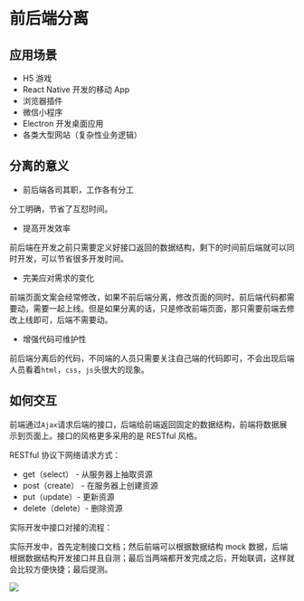 # 前后端分离

## 应用场景

- H5 游戏
- React Native 开发的移动 App
- 浏览器插件
- 微信小程序
- Electron 开发桌面应用
- 各类大型网站（复杂性业务逻辑）

## 分离的意义

- 前后端各司其职，工作各有分工

分工明确，节省了互怼时间。

- 提高开发效率

前后端在开发之前只需要定义好接口返回的数据结构，剩下的时间前后端就可以同时开发，可以节省很多开发时间。

- 完美应对需求的变化

前端页面文案会经常修改，如果不前后端分离，修改页面的同时，前后端代码都需要动，需要一起上线。但是如果分离的话，只是修改前端页面，那只需要前端去修改上线即可，后端不需要动。

- 增强代码可维护性

前后端分离后的代码，不同端的人员只需要关注自己端的代码即可，不会出现后端人员看着`html`，`css`，`js`头很大的现象。

## 如何交互

前端通过`Ajax`请求后端的接口，后端给前端返回固定的数据结构，前端将数据展示到页面上。接口的风格更多采用的是 RESTful 风格。

RESTful 协议下网络请求方式：

- get（select） - 从服务器上抽取资源
- post（create） - 在服务器上创建资源
- put（update）- 更新资源
- delete（delete）- 删除资源

实际开发中接口对接的流程：

实际开发中，首先定制接口文档；然后前端可以根据数据结构 mock 数据，后端根据数据结构开发接口并且自测；最后当两端都开发完成之后，开始联调，这样就会比较方便快捷；最后提测。

![](http://cdn.jinyueyue.cn/15450391413349.jpg)



